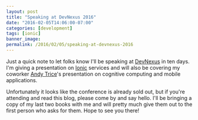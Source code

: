 ```yaml
---
layout: post
title: "Speaking at DevNexus 2016"
date: "2016-02-05T14:06:00-07:00"
categories: [development]
tags: [ionic]
banner_image: 
permalink: /2016/02/05/speaking-at-devnexus-2016
---
```


Just a quick note to let folks know I'll be speaking at [DevNexus](https://devnexus.com/s/index) in ten days. I'm giving a presentation on [Ionic](http://www.ionicframework.com) services and will also be covering my coworker [Andy Trice](http://www.tricedesigns.com/)'s presentation on cognitive computing and mobile applications.

Unfortunately it looks like the conference is already sold out, but if you're attending and read this blog, please come by and say hello. I'll be bringing a copy of my last two books with me and will pretty much give them out to the first person who asks for them. Hope to see you there!